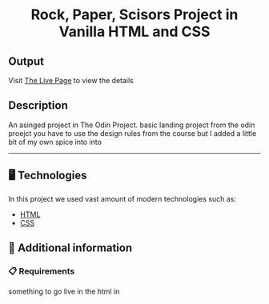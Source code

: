 <p align="center">
  <h1 align="center">Rock, Paper, Scisors Project in Vanilla HTML and CSS</h1>
</p>

## Output

Visit [The Live Page](https://aliflikescoding.github.io/vanilla-landing-page/#) to view the details

## Description

An asinged project in The Odin Project. basic landing project from the odin proejct you have to use the design rules from the course but I added a little bit of my own spice into into

---
## 🖥️ Technologies

In this project we used vast amount of modern technologies such as:

- [HTML](https://developer.mozilla.org/en-US/docs/Web/HTML)
- [CSS](https://developer.mozilla.org/en-US/docs/Web/CSS)
  
## 📖 Additional information

### 📋 Requirements

something to go live in the html in





